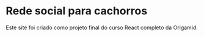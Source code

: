 # Rede social para cachorros

Este site foi criado como projeto final do curso React completo da Origamid.

